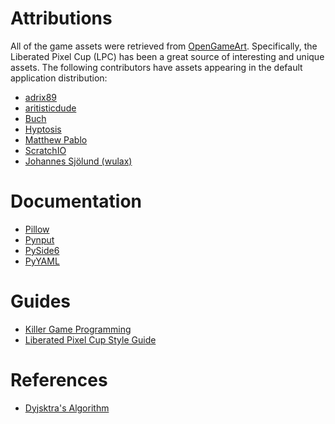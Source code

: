 # Attributions

All of the game assets were retrieved from [OpenGameArt](https://opengameart). Specifically, the Liberated Pixel Cup (LPC) has been a great source of interesting and unique assets. The following contributors have assets appearing in the default application distribution:

- [adrix89](https://opengameart.org/users/adrix89)
- [aritisticdude](https://opengameart.org/users/artisticdude)
- [Buch](https://opengameart.org/users/buch)
- [Hyptosis](http://www.lorestrome.com/pixel_archive/main.htm)
- [Matthew Pablo](https://opengameart.org/users/matthew-pablo)
- [ScratchIO](https://opengameart.org/users/scratchio)
- [Johannes Sjölund (wulax)](https://opengameart.org/users/tskaufma)

# Documentation

- [Pillow](https://pillow.readthedocs.io/en/stable/index.html)
- [Pynput](https://pynput.readthedocs.io/en/latest/)
- [PySide6](https://doc.qt.io/qtforpython/PySide6/QtWidgets/index.html#module-PySide6.QtWidgets)
- [PyYAML](https://pyyaml.org/)

# Guides

- [Killer Game Programming]()
- [Liberated Pixel Cup Style Guide](https://lpc.opengameart.org/static/LPC-Style-Guide/build/index.html)

# References

- [Dyjsktra's Algorithm]()